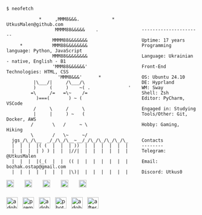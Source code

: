 ```console
$ neofetch

            *     ,MMM8&&&.            *          UtkusMalen@github.com
                  MMMM88&&&&&    .                ----------------------
                 MMMM88&&&&&&&                    Uptime: 17 years 
     *           MMM88&&&&&&&&                    Programming language: Python, JavaScript
                 MMM88&&&&&&&&                    Language: Ukrainian - native, English - B1
                 'MMM88&&&&&&'                    Front-End Technologies: HTML, CSS
                   'MMM8&&&'      *               OS: Ubuntu 24.10
          |\___/|     /\___/\                     DE: Hyprland
          )     (     )    ~( .              '    WM: Sway
         =\     /=   =\~    /=                    Shell: Zsh 
           )===(       ) ~ (                      Editor: PyCharm, VSCode
          /     \     /     \                     Engaged in: Studying
          |     |     ) ~   (                     Tools/Other: Git, Docker, AWS
         /       \   /     ~ \                    Hobby: Gaming, Hiking
         \       /   \~     ~/                    
  jgs_/\_/\__  _/_/\_/\__~__/_/\_/\_/\_/\_/\_     Contacts
  |  |  |  |( (  |  |  | ))  |  |  |  |  |  |     --------
  |  |  |  | ) ) |  |  |//|  |  |  |  |  |  |     Telegram: @UtkusMalen 
  |  |  |  |(_(  |  |  (( |  |  |  |  |  |  |     Email: bozhak.ostap@gmail.com 
  |  |  |  |  |  |  |  |\)|  |  |  |  |  |  |     Discord: Utkus0      
```

<div align="left">
  <img src="https://cdn.jsdelivr.net/gh/devicons/devicon/icons/javascript/javascript-original.svg" height="20" alt="javascript logo"  />
  <img width="20" />
  <img src="https://cdn.jsdelivr.net/gh/devicons/devicon/icons/python/python-original.svg" height="20" alt="python logo"  />
  <img width="20" />
  <img src="https://cdn.jsdelivr.net/gh/devicons/devicon/icons/html5/html5-original.svg" height="20" alt="html5 logo"  />
  <img width="20" />
  <img src="https://cdn.jsdelivr.net/gh/devicons/devicon/icons/css3/css3-original.svg" height="20" alt="css3 logo"  />
  <img width="20" />
  <img src="https://cdn.jsdelivr.net/gh/devicons/devicon/icons/nodejs/nodejs-original.svg" height="20" alt="nodejs logo"  />
</div>

###

<div align="left">
  <img src="https://skillicons.dev/icons?i=pr" height="30" alt="adobepremierepro logo"  />
  <img width="5" />
  <img src="https://img.shields.io/badge/Adobe Premiere Pro-9999FF?logo=adobepremierepro&logoColor=black&style=for-the-badge" height="30" alt="premierepro logo"  />
  <img width="5" />
  <img src="https://skillicons.dev/icons?i=ps" height="30" alt="adobephotoshop logo"  />
  <img width="5" />
  <img src="https://img.shields.io/badge/Adobe Photoshop-31A8FF?logo=adobephotoshop&logoColor=black&style=for-the-badge" height="30" alt="photoshop logo"  />
  <img width="5" />
  <img src="https://skillicons.dev/icons?i=ae" height="30" alt="adobeaftereffects logo"  />
  <img width="5" />
  <img src="https://img.shields.io/badge/Adobe After Effects-9999FF?logo=adobeaftereffects&logoColor=black&style=for-the-badge" height="30" alt="aftereffects logo"  />
</div>

###

<!--<img src="https://raw.githubusercontent.com/UtkusMalen/UtkusMalen/output/snake.svg" alt="Snake animation" />-->

###
